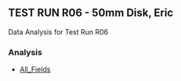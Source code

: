 ## TEST RUN R06 - 50mm Disk, Eric  
Data Analysis for Test Run R06  
### Analysis  
- [All_Fields](All_Fields.html)
